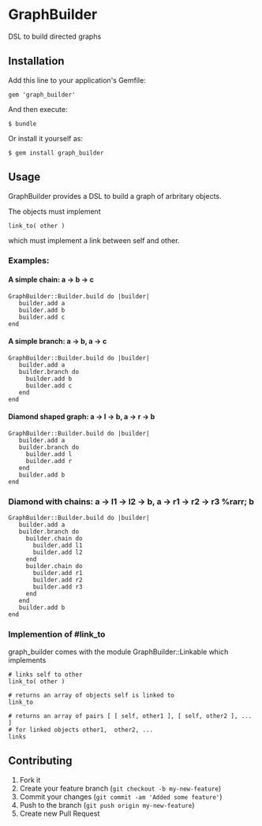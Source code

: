 # GraphBuilder

 DSL to build directed graphs

## Installation

Add this line to your application's Gemfile:

    gem 'graph_builder'

And then execute:

    $ bundle

Or install it yourself as:

    $ gem install graph_builder

## Usage

GraphBuilder provides a DSL to build a graph of arbritary objects.

The objects must implement 

    link_to( other ) 

which must implement a link between self and other.


### Examples:

#### A simple chain: a &rarr; b &rarr; c

    GraphBuilder::Builder.build do |builder|
       builder.add a 
       builder.add b 
       builder.add c 
    end

#### A simple branch: a &rarr; b, a &rarr; c

    GraphBuilder::Builder.build do |builder|
       builder.add a  
       builder.branch do 
         builder.add b 
         builder.add c 
       end
    end

#### Diamond shaped graph: a &rarr; l &rarr; b,  a &rarr; r &rarr; b

    GraphBuilder::Builder.build do |builder|
       builder.add a  
       builder.branch do 
         builder.add l 
         builder.add r 
       end
       builder.add b  
    end

### Diamond with chains: a &rarr;  l1 &rarr; l2 &rarr; b, a &rarr;  r1 &rarr; r2 &rarr; r3 %rarr; b 

    GraphBuilder::Builder.build do |builder|
       builder.add a  
       builder.branch do 
         builder.chain do 
           builder.add l1
           builder.add l2
         end
         builder.chain do 
           builder.add r1
           builder.add r2
           builder.add r3
         end
       end
       builder.add b  
    end

### Implemention of #link_to 

graph_builder comes with the module GraphBuilder::Linkable which implements

    # links self to other
    link_to( other ) 

    # returns an array of objects self is linked to
    link_to

    # returns an array of pairs [ [ self, other1 ], [ self, other2 ], ... ]
    # for linked objects other1,  other2, ...
    links
    

## Contributing

1. Fork it
2. Create your feature branch (`git checkout -b my-new-feature`)
3. Commit your changes (`git commit -am 'Added some feature'`)
4. Push to the branch (`git push origin my-new-feature`)
5. Create new Pull Request
